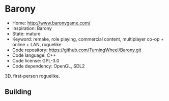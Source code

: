 # Barony

- Home: http://www.baronygame.com/
- Inspiration: Barony
- State: mature
- Keyword: remake, role playing, commercial content, multiplayer co-op + online + LAN, roguelike
- Code repository: https://github.com/TurningWheel/Barony.git
- Code language: C++
- Code license: GPL-3.0
- Code dependency: OpenGL, SDL2

3D, first-person roguelike.

## Building
